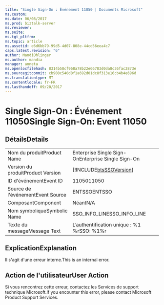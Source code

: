 ```yaml
---
title: "Single Sign-On : Événement 11050 | Documents Microsoft"
ms.custom: 
ms.date: 06/08/2017
ms.prod: biztalk-server
ms.reviewer: 
ms.suite: 
ms.tgt_pltfrm: 
ms.topic: article
ms.assetid: e6d6bb79-99d5-4d07-808e-44cd56eea4c7
caps.latest.revision: "6"
author: MandiOhlinger
ms.author: mandia
manager: anneta
ms.openlocfilehash: 8314b58cf968a78b22e66783d0da8c36fac2873e
ms.sourcegitcommit: cb908c540d8f1a692d01dc8f313e16cb4b4e696d
ms.translationtype: MT
ms.contentlocale: fr-FR
ms.lasthandoff: 09/20/2017
---
```

# <a name="single-sign-on-event-11050"></a><span data-ttu-id="6b42d-102">Single Sign-On : Événement 11050</span><span class="sxs-lookup"><span data-stu-id="6b42d-102">Single Sign-On: Event 11050</span></span>
## <a name="details"></a><span data-ttu-id="6b42d-103">Détails</span><span class="sxs-lookup"><span data-stu-id="6b42d-103">Details</span></span>  
  
|||  
|-|-|  
|<span data-ttu-id="6b42d-104">Nom du produit</span><span class="sxs-lookup"><span data-stu-id="6b42d-104">Product Name</span></span>|<span data-ttu-id="6b42d-105">Enterprise Single Sign-On</span><span class="sxs-lookup"><span data-stu-id="6b42d-105">Enterprise Single Sign-On</span></span>|  
|<span data-ttu-id="6b42d-106">Version du produit</span><span class="sxs-lookup"><span data-stu-id="6b42d-106">Product Version</span></span>|[!INCLUDE[btsSSOVersion](../includes/btsssoversion-md.md)]|  
|<span data-ttu-id="6b42d-107">ID d'événement</span><span class="sxs-lookup"><span data-stu-id="6b42d-107">Event ID</span></span>|<span data-ttu-id="6b42d-108">11050</span><span class="sxs-lookup"><span data-stu-id="6b42d-108">11050</span></span>|  
|<span data-ttu-id="6b42d-109">Source de l'événement</span><span class="sxs-lookup"><span data-stu-id="6b42d-109">Event Source</span></span>|<span data-ttu-id="6b42d-110">ENTSSO</span><span class="sxs-lookup"><span data-stu-id="6b42d-110">ENTSSO</span></span>|  
|<span data-ttu-id="6b42d-111">Composant</span><span class="sxs-lookup"><span data-stu-id="6b42d-111">Component</span></span>|<span data-ttu-id="6b42d-112">Néant</span><span class="sxs-lookup"><span data-stu-id="6b42d-112">N/A</span></span>|  
|<span data-ttu-id="6b42d-113">Nom symbolique</span><span class="sxs-lookup"><span data-stu-id="6b42d-113">Symbolic Name</span></span>|<span data-ttu-id="6b42d-114">SSO_INFO_LINE</span><span class="sxs-lookup"><span data-stu-id="6b42d-114">SSO_INFO_LINE</span></span>|  
|<span data-ttu-id="6b42d-115">Texte du message</span><span class="sxs-lookup"><span data-stu-id="6b42d-115">Message Text</span></span>|<span data-ttu-id="6b42d-116">L’authentification unique : %1 %r</span><span class="sxs-lookup"><span data-stu-id="6b42d-116">SSO: %1%r</span></span>|  
  
## <a name="explanation"></a><span data-ttu-id="6b42d-117">Explication</span><span class="sxs-lookup"><span data-stu-id="6b42d-117">Explanation</span></span>  
 <span data-ttu-id="6b42d-118">Il s'agit d'une erreur interne.</span><span class="sxs-lookup"><span data-stu-id="6b42d-118">This is an internal error.</span></span>  
  
## <a name="user-action"></a><span data-ttu-id="6b42d-119">Action de l'utilisateur</span><span class="sxs-lookup"><span data-stu-id="6b42d-119">User Action</span></span>  
 <span data-ttu-id="6b42d-120">Si vous rencontrez cette erreur, contactez les Services de support technique Microsoft.</span><span class="sxs-lookup"><span data-stu-id="6b42d-120">If you encounter this error, please contact Microsoft Product Support Services.</span></span>